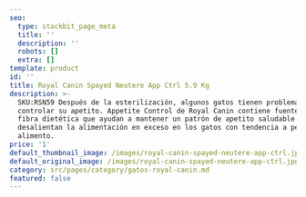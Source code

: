```yaml
---
seo:
  type: stackbit_page_meta
  title: ''
  description: ''
  robots: []
  extra: []
template: product
id: ''
title: Royal Canin Spayed Neutere App Ctrl 5.9 Kg
description: >-
  SKU:RSN59 Después de la esterilización, algunos gatos tienen problemas para
  controlar su apetito. Appetite Control de Royal Canin contiene fuentes de
  fibra dietética que ayudan a mantener un patrón de apetito saludable y
  desalientan la alimentación en exceso en los gatos con tendencia a pedir
  alimento.
price: '1'
default_thumbnail_image: /images/royal-canin-spayed-neutere-app-ctrl.jpg
default_original_image: /images/royal-canin-spayed-neutere-app-ctrl.jpg
category: src/pages/category/gatos-royal-canin.md
featured: false
---
```

